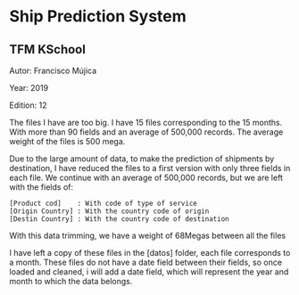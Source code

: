 # Ship Prediction System

## TFM KSchool

Autor: Francisco Mújica

Year: 2019

Edition: 12

The files I have are too big.
I have 15 files corresponding to the 15 months.
With more than 90 fields and an average of 500,000 records.
The average weight of the files is 500 mega.

Due to the large amount of data, to make the prediction of shipments by destination, 
I have reduced the files to a first version with only three fields in each file.
We continue with an average of 500,000 records, but we are left with the fields of:

```
[Product cod]    : With code of type of service
[Origin Country] : With the country code of origin
[Destin Country] : With the country code of destination
```

With this data trimming, we have a weight of 68Megas between all the files

I have left a copy of these files in the [datos] folder, each file corresponds to a month.
These files do not have a date field between their fields, so once loaded and cleaned, 
i will add a date field, which will represent the year and month to which the data belongs.
